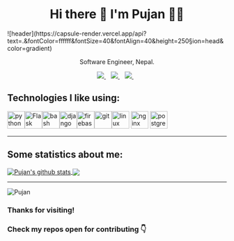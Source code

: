 
<h1 align='center'>
  Hi there 👋 I'm Pujan 👨‍💻
</h1>
![header](https://capsule-render.vercel.app/api?text=.&fontColor=ffffff&fontSize=40&fontAlign=40&height=250&section=head&color=gradient)

<p align='center'>
  Software Engineer, Nepal.
</p>

<p align='center'>  
  <a href="https://www.linkedin.com/in/iampujan/">
    <img src="https://img.shields.io/badge/linkedin-%230077B5.svg?&style=for-the-badge&logo=linkedin&logoColor=white" />
  </a>&nbsp;&nbsp;
  <a href="https://instagram.com/thepujanthapa">
    <img src="https://img.shields.io/badge/instagram-%23E4405F.svg?&style=for-the-badge&logo=instagram&logoColor=white" />        
  </a>&nbsp;&nbsp;
  <a href="https://twitter.com/iampujan20">
    <img src="https://img.shields.io/badge/twitter-%231DA1F2.svg?&style=for-the-badge&logo=twitter&logoColor=white" />        
  </a>&nbsp;&nbsp;
  
</p>

## Technologies I like using:

<p align="left"><img src="https://devicons.github.io/devicon/devicon.git/icons/python/python-original.svg" alt="python" width="40" height="40"/><img src="https://www.vectorlogo.zone/logos/pocoo_flask/pocoo_flask-icon.svg" alt="Flask" width=40 height="40"/><img src="https://www.vectorlogo.zone/logos/gnu_bash/gnu_bash-icon.svg" alt="bash" width="40" height="40"/><img src="https://devicons.github.io/devicon/devicon.git/icons/django/django-original.svg" alt="django" width="40" height="40"/><img src="https://www.vectorlogo.zone/logos/firebase/firebase-icon.svg" alt="firebase" width="40" height="40"/><img src="https://www.vectorlogo.zone/logos/git-scm/git-scm-icon.svg" alt="git" width="40" height="40"/><img src="https://devicons.github.io/devicon/devicon.git/icons/linux/linux-original.svg" alt="linux" width="40" height="40"/> <img src="https://devicons.github.io/devicon/devicon.git/icons/nginx/nginx-original.svg" alt="nginx" width="40" height="40"/> <img src="https://devicons.github.io/devicon/devicon.git/icons/postgresql/postgresql-original-wordmark.svg" alt="postgresql" width="40" height="40"/></p>

___

## Some statistics about me:

<a href="http://pujanthapa.com.np">
  <img align="center" src="https://github-readme-stats.vercel.app/api?username=iampujan&show_icons=true&theme=radical" alt="Pujan's github stats" />
</a>
<a href="http://pujanthapa.com.np">
  <img align="center" src="https://github-readme-stats.vercel.app/api/top-langs/?username=iampujan&layout=compact&theme=radical" />
</a>


___
<p align="left"> <img src="https://komarev.com/ghpvc/?username=iampujan" alt="Pujan" /> </p>

### Thanks for visiting!
### Check my repos open for contributing 👇 

